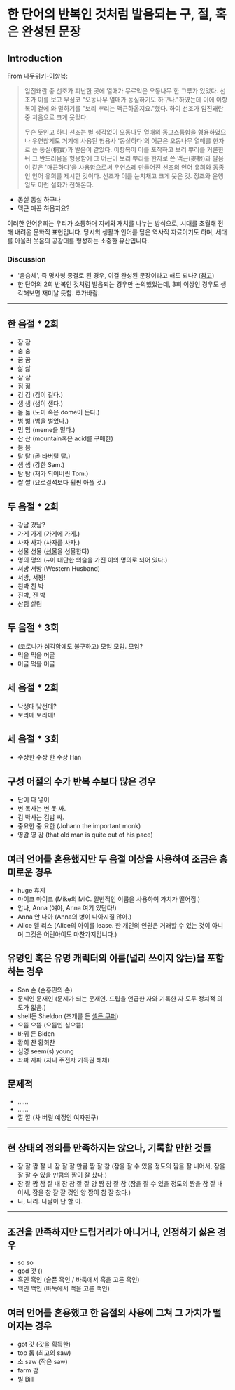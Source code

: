 # 한 단어의 반복인 것처럼 발음되는 구, 절, 혹은 완성된 문장

## Introduction

From [나무위키-이항복](https://namu.wiki/w/%EC%9D%B4%ED%95%AD%EB%B3%B5):
> 임진왜란 중 선조가 피난한 곳에 열매가 무르익은 오동나무 한 그루가 있었다. 선조가 이를 보고 무심코 "오동나무 열매가 동실하기도 하구나."하였는데 이에 이항복이 곁에 와 말하기를 "보리 뿌리는 맥근하옵지요."했다. 하여 선조가 임진왜란 중 처음으로 크게 웃었다.
> 
> 무슨 뜻인고 하니 선조는 별 생각없이 오동나무 열매의 동그스름함을 형용하였으나 우연찮게도 거기에 사용된 형용사 '동실하다'의 어근은 오동나무 열매를 한자로 쓴 동실(桐實)과 발음이 같았다. 이항복이 이를 포착하고 보리 뿌리를 거론한 뒤 그 반드러움을 형용함에 그 어근이 보리 뿌리를 한자로 쓴 맥근(麥根)과 발음이 같은 '매끈하다'을 사용함으로써 우연스레 만들어진 선조의 언어 유희와 동종인 언어 유희를 제시한 것이다. 선조가 이를 눈치채고 크게 웃은 것. 정조와 윤행임도 이런 설화가 전해온다.

- 동실 동실 하구나
- 맥근 매끈 하옵지요?

이러한 언어유희는 우리가 소통하며 지혜와 재치를 나누는 방식으로, 시대를 초월해 전해 내려온 문화적 표현입니다.
당시의 생활과 언어를 담은 역사적 자료이기도 하며, 세대를 아울러 웃음의 공감대를 형성하는 소중한 유산입니다.

### Discussion
- '음슴체', 즉 명사형 종결로 된 경우, 이걸 완성된 문장이라고 해도 되나? ([참고](https://www.korean.go.kr/front/onlineQna/onlineQnaView.do?mn_id=216&qna_seq=88183))
- 한 단어의 2회 반복인 것처럼 발음되는 경우만 논의했었는데, 3회 이상인 경우도 생각해보면 재미날 듯함. 추가바람.

---

## 한 음절 * 2회
- 잠 잠
- 춤 춤
- 꿈 꿈
- 삶 삶
- 삼 삼
- 짐 짊
- 김 김 (김이 길다.)
- 샘 샘 (샘이 샌다.)
- 돔 돎 (도미 혹은 dome이 돈다.)
- 범 벎 (범을 벌었다.)
- 밈 밈 (meme을 밀다.)
- 산 산 (mountain혹은 acid를 구매한)
- 봄 봄
- 탈 탈 (곧 타버릴 탈.)
- 샘 셈 (강한 Sam.)
- 탐 탐 (재가 되어버린 Tom.)
- 쌀 쌀 (요로결석보다 훨씬 아플 것.)

## 두 음절 * 2회
- 강남 갔남?
- 가게 가게 (가게에 가게.)
- 사자 사자 (사자를 사자.)
- 선물 선물 ([선물](https://ko.wikipedia.org/wiki/선물_(금융))을 선물한다)
- 명의 명의 (~이 대단한 의술을 가진 이의 명의로 되어 있다.)
- 서방 서방 (Western Husband)
- 서방, 서봥!
- 친박 친 박
- 진박, 진 박
- 산림 살림

## 두 음절 * 3회
- (코로나가 심각함에도 불구하고) 모임 모임. 모임?
- 먹을 먹을 머글
- 머글 먹을 머글

## 세 음절 * 2회
- 낙성대 낯선데?
- 보라매 보라매!

## 세 음절 * 3회
- 수상한 수상 한 수상 Han

## 구성 어절의 수가 반복 수보다 많은 경우
- 단어 다 넣어
- 변 목사는 변 못 싸.
- 김 박사는 김밥 싸.
- 중요한 중 요한 (Johann the important monk)
- 영감 영 감 (that old man is quite out of his pace)

## 여러 언어를 혼용했지만 두 음절 이상을 사용하여 조금은 흥미로운 경우
- huge 휴지
- 마이크 마이크 (Mike의 MIC. 일반적인 이름을 사용하여 가치가 떨어짐.)
- 안나, Anna (얘야, Anna 여기 있단다!)
- Anna 안 나아 (Anna의 병이 나아지질 않아.)
- Alice 앨 리스 (Alice의 아이를 lease. 한 개인의 인권은 거래할 수 있는 것이 아니며 그것은 어린아이도 마찬가지입니다.)

## 유명인 혹은 유명 캐릭터의 이름(널리 쓰이지 않는)을 포함하는 경우 
- Son 손 (손흥민의 손)
- 문제인 문재인 (문제가 되는 문재인. 드립을 언급한 자와 기록한 자 모두 정치적 의도가 없음.)
- shell든 Sheldon (조개를 든 [셸든 쿠퍼](https://en.wikipedia.org/wiki/Sheldon_Cooper))
- 으뜸 으뜸 (으뜸인 심으뜸)
- 바위 든 Biden
- 황희 찬 황희찬
- 심영 seem(s) young
- 좌파 자파 (지니 주전자 기득권 해체)

## 문제적
- ......
- ......
- 깔 깔 (차 버릴 예정인 여자친구)

---

## 현 상태의 정의를 만족하지는 않으나, 기록할 만한 것들
- 잠 잘 짬 잘 내 잠 잘 잘 만큼 짬 잘 참 (잠을 잘 수 있을 정도의 짬을 잘 내어서, 잠을 잘 잘 수 있을 만큼의 짬이 잘 찼다.)
- 잠 잘 짬 참 잘 내 잠 참 잘 잘 양 짬 참 잘 참 (잠을 잘 수 있을 정도의 짬을 참 잘 내어서, 잠을 참 잘 잘 것인 양 짬이 참 잘 찼다.)
- 나, 나리. 나날이 난 할 이.

---

## 조건을 만족하지만 드립거리가 아니거나, 인정하기 싫은 경우
- so so
- god 갓 ()
- 흑인 흑인 (슬픈 흑인 / 바둑에서 흑을 고른 흑인)
- 백인 백인 (바둑에서 백을 고른 백인)

## 여러 언어를 혼용했고 한 음절의 사용에 그쳐 그 가치가 떨어지는 경우
- got 갓 (갓을 획득한)
- top 톱 (최고의 saw)
- 소 saw (작은 saw)
- farm 팜
- 빌 Bill
